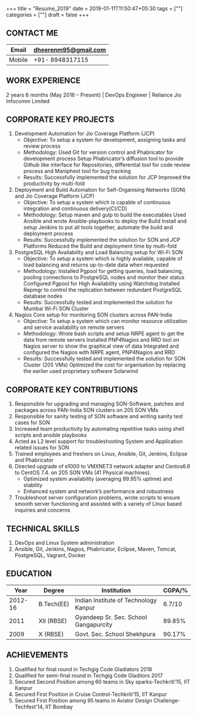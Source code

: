 +++
title = "Resume_2019"
date = 2019-01-11T11:50:47+05:30
tags = [""]
categories = [""]
draft = false
+++

## CONTACT ME

| Email | dheerenm95@gmail.com |
|----  | -------|
| Mobile| +91- 8948317115| 

## WORK EXPERIENCE
2 years 6 months (May 2016 – Present) | DevOps Engineer | Reliance Jio Infocomm Limited

## CORPORATE KEY PROJECTS

1. Development Automation for Jio Coverage Platform (JCP)
	* Objective: To setup a system for development, assigning tasks and review process
	* Methodology: Used Git for version control and Phabricator for development process
	Setup Phabricator’s diffusion tool to provide Github like interface for
	Repositories, differential tool for code review process and Maniphest tool
	for bug tracking
	* Results: Successfully implemented the solution for JCP
	Improved the productivity by multi-fold
2. Deployment and Build Automation for Self-Organising Networks (SON) and Jio Coverage Platform (JCP)
	* Objective: To setup a system which is capable of continuous integration and
	continuous delivery(CI/CD)
	* Methodology: Setup maven and gulp to build the executables
	Used Ansible and wrote Ansible-playbooks to deploy the Build
	Install and setup Jenkins to put all tools together, automate the build and
	deployment process
	* Results: Successfully implemented the solution for SON and JCP Platforms
	Reduced the Build and deployment time by multi-fold
3. PostgreSQL High Availability and Load Balancing setup for Wi-Fi SON
	* Objective: To setup a system which is highly available, capable of load balancing and
	returns up-to-date data when requested
	* Methodology: Installed Pgpool for getting queries, load balancing, pooling connections to
	PostgreSQL nodes and monitor their status
	Configured Pgpool for High Availability using Watchdog
	Installed Repmgr to control the replication between redundant PostgreSQL
	database nodes
	* Results: Successfully tested and implemented the solution for Mumbai Wi-Fi SON Cluster
4. Nagios Core setup for monitoring SON clusters across PAN-India
	* Objective: To setup a system which can monitor resource utilization and service
	availability on remote servers
	* Methodology: Wrote bash scripts and setup NRPE agent to get the data from remote servers
	Installed PNP4Nagios and RRD tool on Nagios server to show the graphical
	view of data
	Integrated and configured the Nagios with NRPE agent, PNP4Nagios and RRD
	* Results: Successfully tested and implemented the solution for SON Cluster (205 VMs)
	Optimized the cost for organisation by replacing the earlier used proprietary
	software Solarwind

## CORPORATE KEY CONTRIBUTIONS

1. Responsible for upgrading and managing SON-Software, patches and packages across PAN-India SON clusters on 205 SON VMs
2. Responsible for sanity testing of SON software and writing sanity test cases for SON
3. Increased team productivity by automating repetitive tasks using shell scripts and ansible playbooks
4. Acted as L2 level support for troubleshooting System and Application related issues for SON
5. Trained employees and freshers on Linux, Ansible, Git, Jenkins, Eclipse and Phabricator
6. Directed upgrade of e1000 to VMXNET3 network adapter and Centos6.6 to CentOS 7.4. on 205 SON VMs (41
	Physical machines).
	* Optimized system availability (averaging 99.95% uptime) and stability
	* Enhanced system and network’s performance and robustness
7. Troubleshoot server configuration problems, wrote scripts to ensure smooth server functioning and assisted
with a variety of Linux based inquiries and concerns

## TECHNICAL SKILLS

1. DevOps and Linux System administration
2. Ansible, Git, Jenkins, Nagios, Phabricator, Eclipse, Maven, Tomcat, PostgreSQL, Vagrant, Docker

## EDUCATION

<!-- Academic Qualification Table -->

| Year | Degree | Institution | CGPA/% |
|----  | -------| ------------| -------|
| 2012-16 | B.Tech(EE) | Indian Institute of Technology Kanpur |	6.7/10
| 2011 |XII (RBSE) |	Gyandeep Sr. Sec. School Gangapurcity | 89.85%
| 2009 |	X (RBSE) |Govt. Sec. School Shekhpura | 90.17%

## ACHIEVEMENTS
1. Qualified for final round in Techgig Code Gladiators 2018
2. Qualified for semi-final round in Techgig Code Gladitors 2017
3. Secured Second Position among 60 teams in Sky sparks-Techkriti’15, IIT Kanpur
4. Secured First Position in Cruise Control-Techkriti’15, IIT Kanpur
5. Secured First Position among 95 teams in Aviator Design Challenge-Techfest’14, IIT Bombay